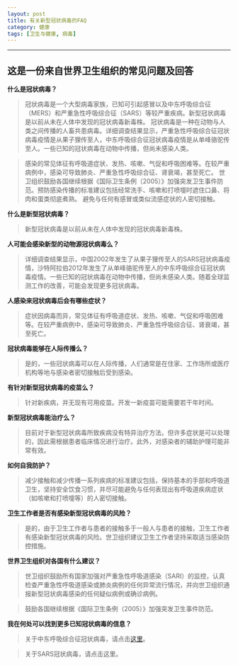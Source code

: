 ```yaml
---
layout: post
title: 有关新型冠状病毒的FAQ
category: 健康
tags: [卫生与健康, 病毒]
---
```



----------
## 这是一份来自世界卫生组织的常见问题及回答

**什么是冠状病毒？**
> 冠状病毒是一个大型病毒家族，已知可引起感冒以及中东呼吸综合征（MERS）和严重急性呼吸综合征（SARS）等较严重疾病。新型冠状病毒是以前从未在人体中发现的冠状病毒新毒株。
冠状病毒是一种在动物与人类之间传播的人畜共患病毒。详细调查结果显示，严重急性呼吸综合征冠状病毒疫情是从果子狸传至人，中东呼吸综合征冠状病毒疫情是从单峰骆驼传至人。一些已知的冠状病毒在动物中传播，但尚未感染人类。

> 感染的常见体征有呼吸道症状、发热、咳嗽、气促和呼吸困难等。在较严重病例中，感染可导致肺炎、严重急性呼吸综合征、肾衰竭，甚至死亡。
世卫组织鼓励各国继续根据《国际卫生条例（2005）》加强突发卫生事件防范。预防感染传播的标准建议包括经常洗手、咳嗽和打喷嚏时遮住口鼻、将肉和蛋类彻底煮熟。 避免与任何有感冒或类似流感症状的人密切接触。

**什么是新型冠状病毒？**
> 新型冠状病毒是以前从未在人体中发现的冠状病毒新毒株。

**人可能会感染新型的动物源冠状病毒么？**
> 详细调查结果显示，中国2002年发生了从果子狸传至人的SARS冠状病毒疫情，沙特阿拉伯2012年发生了从单峰骆驼传至人的中东呼吸综合征冠状病毒疫情。一些已知的冠状病毒在动物中传播，但尚未感染人类。随着全球监测工作的改善，可能会发现更多冠状病毒。

**人感染来冠状病毒后会有哪些症状？**
> 症状因病毒而异，常见体征有呼吸道症状、发热、咳嗽、气促和呼吸困难等。在较严重病例中，感染可导致肺炎、严重急性呼吸综合征、肾衰竭，甚至死亡。

**冠状病毒能够在人际传播么？**
> 是的，一些冠状病毒可以在人际传播，人们通常是在住家、工作场所或医疗机构等地与感染者密切接触后受到感染。

**有针对新型冠状病毒的疫苗么？**
> 针对新疾病，并无现有可用疫苗。开发一新疫苗可能需要若干年时间。

**新型冠状病毒能治疗么？**
> 目前对于新型冠状病毒所致疾病没有特异治疗方法。但许多症状是可以处理的，因此需根据患者临床情况进行治疗。此外，对感染者的辅助护理可能非常有效。

**如何自我防护？**
> 减少接触和减少传播一系列疾病的标准建议包括，保持基本的手部和呼吸道卫生，坚持安全饮食习惯，并尽可能避免与任何表现出有呼吸道疾病症状（如咳嗽和打喷嚏等）的人密切接触。

**卫生工作者是否有感染新型冠状病毒的风险？**
> 是的，由于卫生工作者与患者的接触多于一般人与患者的接触，卫生工作者有感染新型冠状病毒的风险。世卫组织建议卫生工作者坚持采取适当感染防控措施。

**世界卫生组织对各国有什么建议？**
> 世卫组织鼓励所有国家加强对严重急性呼吸道感染（SARI）的监控，认真检查严重急性呼吸道感染或肺炎病例的任何异常流行情况，并向世卫组织通报新型冠状病毒感染的任何疑似病例或确诊病例。 

> 鼓励各国继续根据《国际卫生条例（2005）》加强突发卫生事件防范。

**我在何处可以找到更多已知冠状病毒的信息？**
> 关于中东呼吸综合征冠状病毒，请点击[这里][1]。

> 关于SARS冠状病毒，请点击这里。


  [1]: https://gamedebug.github.io/MERS-CoV/